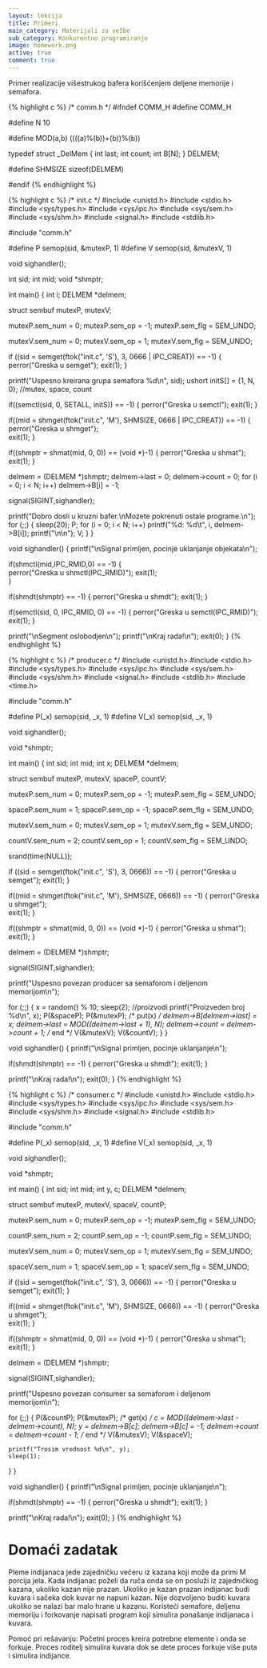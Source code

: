 ```yaml
---
layout: lekcija
title: Primeri
main_category: Materijali za vežbe
sub_category: Konkurentno programiranje
image: homework.png
active: true
comment: true
---
```


Primer realizacije višestrukog bafera korišćenjem deljene memorije i semafora.

{% highlight c %}
/* comm.h */
#ifndef COMM_H
#define COMM_H

#define N 10

#define MOD(a,b) ((((a)%(b))+(b))%(b))

typedef struct _DelMem
{
  int last;
  int count;
  int B[N];
} DELMEM;

#define SHMSIZE sizeof(DELMEM)

#endif
{% endhighlight %}

{% highlight c %}
/* init.c */
#include <unistd.h>
#include <stdio.h>
#include <sys/types.h>
#include <sys/ipc.h>
#include <sys/sem.h>
#include <sys/shm.h>
#include <signal.h>
#include <stdlib.h>

#include "comm.h"

#define P semop(sid, &mutexP, 1)
#define V semop(sid, &mutexV, 1)

void sighandler();

int sid;
int mid;
void *shmptr;

int main()
{
  int i;
  DELMEM *delmem;

  struct sembuf mutexP, mutexV;

  mutexP.sem_num = 0;
  mutexP.sem_op = -1;
  mutexP.sem_flg = SEM_UNDO;

  mutexV.sem_num = 0;
  mutexV.sem_op = 1;
  mutexV.sem_flg = SEM_UNDO;

  if ((sid = semget(ftok("init.c", 'S'), 3, 0666 | IPC_CREAT)) == -1)
  {
    perror("Greska u semget");
    exit(1);
  }

  printf("Uspesno kreirana grupa semafora %d\n", sid);
  ushort initS[] = {1, N, 0}; //mutex, space, count

  if((semctl(sid, 0, SETALL, initS)) == -1)
  {
    perror("Greska u semctl");
    exit(1);
  }

  if((mid = shmget(ftok("init.c", 'M'), SHMSIZE, 0666 | IPC_CREAT)) == -1)
  {
    perror("Greska u shmget");                  
    exit(1);
  }

  if((shmptr = shmat(mid, 0, 0)) == (void *)-1)
  {
    perror("Greska u shmat");
    exit(1);
  }

  delmem = (DELMEM *)shmptr;
  delmem->last = 0;
  delmem->count = 0;
  for (i = 0; i < N; i++)
    delmem->B[i] = -1;

  signal(SIGINT,sighandler);

  printf("Dobro dosli u kruzni bafer.\nMozete pokrenuti ostale programe.\n");
  for (;;)
  {
    sleep(20);
    P;
    for (i = 0; i < N; i++)
      printf("%d: %d\t", i, delmem->B[i]);
    printf("\n\n");
    V;
  }
}

void sighandler()
{
  printf("\nSignal primljen, pocinje uklanjanje objekata\n");

  if(shmctl(mid,IPC_RMID,0) == -1)
  {    
    perror("Greska u shmctl(IPC_RMID)");
    exit(1);                          
  }

  if(shmdt(shmptr) == -1)
  {
    perror("Greska u shmdt");
    exit(1);
  }

  if(semctl(sid, 0, IPC_RMID, 0) == -1)
  {
    perror("Greska u semctl(IPC_RMID)");
    exit(1);
  }

  printf("\nSegment oslobodjen\n");
  printf("\nKraj rada!\n");
  exit(0);
}
{% endhighlight %}

{% highlight c %}
/* producer.c */
#include <unistd.h>
#include <stdio.h>
#include <sys/types.h>
#include <sys/ipc.h>
#include <sys/sem.h>
#include <sys/shm.h>
#include <signal.h>
#include <stdlib.h>
#include <time.h>

#include "comm.h"

#define P(_x) semop(sid, _x, 1)
#define V(_x) semop(sid, _x, 1)

void sighandler();

void *shmptr;

int main()
{
  int sid;
  int mid;
  int x;
  DELMEM *delmem;

  struct sembuf mutexP, mutexV, spaceP, countV;

  mutexP.sem_num = 0;
  mutexP.sem_op = -1;
  mutexP.sem_flg = SEM_UNDO;

  spaceP.sem_num = 1;
  spaceP.sem_op = -1;
  spaceP.sem_flg = SEM_UNDO;

  mutexV.sem_num = 0;
  mutexV.sem_op = 1;
  mutexV.sem_flg = SEM_UNDO;

  countV.sem_num = 2;
  countV.sem_op = 1;
  countV.sem_flg = SEM_UNDO;

  srand(time(NULL));

  if ((sid = semget(ftok("init.c", 'S'), 3, 0666)) == -1)
  {
    perror("Greska u semget");
    exit(1);
  }

  if((mid = shmget(ftok("init.c", 'M'), SHMSIZE, 0666)) == -1)
  {
    perror("Greska u shmget");                  
    exit(1);
  }

  if((shmptr = shmat(mid, 0, 0)) == (void *)-1)
  {
    perror("Greska u shmat");
    exit(1);
  }

  delmem = (DELMEM *)shmptr;

  signal(SIGINT,sighandler);

  printf("Uspesno povezan producer sa semaforom i deljenom memorijom\n");

  for (;;)
  {
    x = random() % 10;
    sleep(2); //proizvodi
    printf("Proizveden broj %d\n", x);
    P(&spaceP);
    P(&mutexP);
    /* put(x) */
    delmem->B[delmem->last] = x;
    delmem->last = MOD((delmem->last + 1), N);
    delmem->count = delmem->count + 1;
    /* end */
    V(&mutexV);
    V(&countV);
  }
}

void sighandler()
{
  printf("\nSignal primljen, pocinje uklanjanje\n");

  if(shmdt(shmptr) == -1)
  {
    perror("Greska u shmdt");
    exit(1);
  }

  printf("\nKraj rada!\n");
  exit(0);
}
{% endhighlight %}

{% highlight c %}
/* consumer.c */
#include <unistd.h>
#include <stdio.h>
#include <sys/types.h>
#include <sys/ipc.h>
#include <sys/sem.h>
#include <sys/shm.h>
#include <signal.h>
#include <stdlib.h>

#include "comm.h"

#define P(_x) semop(sid, _x, 1)
#define V(_x) semop(sid, _x, 1)

void sighandler();

void *shmptr;

int main()
{
  int sid;
  int mid;
  int y, c;
  DELMEM *delmem;

  struct sembuf mutexP, mutexV, spaceV, countP;

  mutexP.sem_num = 0;
  mutexP.sem_op = -1;
  mutexP.sem_flg = SEM_UNDO;

  countP.sem_num = 2;
  countP.sem_op = -1;
  countP.sem_flg = SEM_UNDO;

  mutexV.sem_num = 0;
  mutexV.sem_op = 1;
  mutexV.sem_flg = SEM_UNDO;

  spaceV.sem_num = 1;
  spaceV.sem_op = 1;
  spaceV.sem_flg = SEM_UNDO;

  if ((sid = semget(ftok("init.c", 'S'), 3, 0666)) == -1)
  {
    perror("Greska u semget");
    exit(1);
  }

  if((mid = shmget(ftok("init.c", 'M'), SHMSIZE, 0666)) == -1)
  {
    perror("Greska u shmget");                  
    exit(1);
  }

  if((shmptr = shmat(mid, 0, 0)) == (void *)-1)
  {
    perror("Greska u shmat");
    exit(1);
  }

  delmem = (DELMEM *)shmptr;

  signal(SIGINT,sighandler);

  printf("Uspesno povezan consumer sa semaforom i deljenom memorijom\n");

  for (;;)
  {
    P(&countP);
    P(&mutexP);
    /* get(x) */
    c = MOD((delmem->last - delmem->count), N);
    y = delmem->B[c];
    delmem->B[c] = -1;
    delmem->count = delmem->count - 1;
    /* end */
    V(&mutexV);
    V(&spaceV);

    printf("Trosim vrednost %d\n", y);
    sleep(1);
  }
}

void sighandler()
{
  printf("\nSignal primljen, pocinje uklanjanje\n");

  if(shmdt(shmptr) == -1)
  {
    perror("Greska u shmdt");
    exit(1);
  }

  printf("\nKraj rada!\n");
  exit(0);
}
{% endhighlight %}

# Domaći zadatak

Pleme indijanaca jede zajedničku večeru iz kazana koji može da primi M porcija jela. Kada indijanac poželi da ruča onda se on posluži iz zajedničkog kazana, ukoliko kazan nije prazan. Ukoliko je kazan prazan indijanac budi kuvara i sačeka dok kuvar ne napuni kazan. Nije dozvoljeno buditi kuvara ukoliko se nalazi bar malo hrane u kazanu. Koristeći semafore, deljenu memoriju i forkovanje napisati program koji simulira ponašanje indijanaca i kuvara.

Pomoć pri rešavanju: Početni proces kreira potrebne elemente i onda se forkuje. Proces roditelj simulira kuvara dok se dete proces forkuje više puta i simulira indijance.
